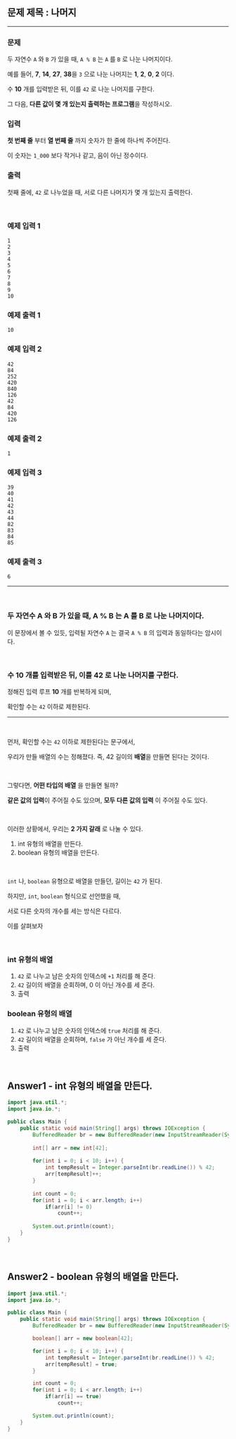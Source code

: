 ## 문제 제목 : 나머지

---

### 문제

두 자연수 `A` 와 `B` 가 있을 때, `A % B` 는 `A` 를 `B` 로 나눈 나머지이다.

예를 들어, **7**, **14**, **27**, **38**을 `3` 으로 나눈 나머지는 **1**, **2**, **0**, **2** 이다.

수 **10** 개를 입력받은 뒤, 이를 `42` 로 나눈 나머지를 구한다.

그 다음, **다른 값이 몇 개 있는지 출력하는 프로그램**을 작성하시오.

### 입력

**첫 번째 줄** 부터 **열 번째 줄** 까지 숫자가 한 줄에 하나씩 주어진다.

이 숫자는 `1_000` 보다 작거나 같고, 음이 아닌 정수이다.

### 출력

첫째 줄에, `42` 로 나누었을 때, 서로 다른 나머지가 몇 개 있는지 출력한다.

<br/>

### 예제 입력 1

```text
1
2
3
4
5
6
7
8
9
10
```

### 예제 출력 1

```text
10
```

### 예제 입력 2

```text
42
84
252
420
840
126
42
84
420
126
```

### 예제 출력 2

```text
1
```

### 예제 입력 3

```text
39
40
41
42
43
44
82
83
84
85
```

### 예제 출력 3

```text
6
```

---

<br/>

### 두 자연수 A 와 B 가 있을 때, A % B 는 A 를 B 로 나눈 나머지이다.

이 문장에서 볼 수 있듯, 입력될 자연수 `A` 는 결국 `A % B` 의 입력과 동일하다는 암시이다.

<br/>

### 수 10 개를 입력받은 뒤, 이를 42 로 나눈 나머지를 구한다.

정해진 입력 루프 **10** 개를 반복하게 되며,

확인할 수는 `42` 이하로 제한된다.

---

<br/>

먼저, 확인할 수는 `42` 이하로 제한된다는 문구에서,

우리가 만들 배열의 수는 정해졌다. 즉, 42 길이의 **배열**을 만들면 된다는 것이다.

<br/>

그렇다면, **어떤 타입의 배열** 을 만들면 될까?

**같은 값의 입력**이 주어질 수도 있으며, **모두 다른 값의 입력** 이 주어질 수도 있다.

<br/>

이러한 상황에서, 우리는 **2 가지 갈래** 로 나눌 수 있다. 

1. int 유형의 배열을 만든다.
2. boolean 유형의 배열을 만든다. 

<br/>

`int` 나, `boolean` 유형으로 배열을 만들던, 길이는 `42` 가 된다.

하지만, `int`, `boolean` 형식으로 선언했을 때,

서로 다른 숫자의 개수를 세는 방식은 다르다.

이를 살펴보자

<br/>

### int 유형의 배열

1. `42` 로 나누고 남은 숫자의 인덱스에 `+1` 처리를 해 준다.
2. `42` 길이의 배열을 순회하며, 0 이 아닌 개수를 세 준다.
3. 출력

### boolean 유형의 배열

1. `42` 로 나누고 남은 숫자의 인덱스에 `true` 처리를 해 준다.
2. `42` 길이의 배열을 순회하며, `false` 가 아닌 개수를 세 준다.
3. 출력 


<br/>

## Answer1 - int 유형의 배열을 만든다.

```java
import java.util.*;
import java.io.*;

public class Main {
    public static void main(String[] args) throws IOException {
        BufferedReader br = new BufferedReader(new InputStreamReader(System.in));
        
        int[] arr = new int[42];
        
        for(int i = 0; i < 10; i++) {
            int tempResult = Integer.parseInt(br.readLine()) % 42;
            arr[tempResult]++;
        }
        
        int count = 0;
        for(int i = 0; i < arr.length; i++)
            if(arr[i] != 0)
                count++;
        
        System.out.println(count);
    }
}
```

<br/>

## Answer2 - boolean 유형의 배열을 만든다.

```java
import java.util.*;
import java.io.*;

public class Main {
    public static void main(String[] args) throws IOException {
        BufferedReader br = new BufferedReader(new InputStreamReader(System.in));

        boolean[] arr = new boolean[42];

        for(int i = 0; i < 10; i++) {
            int tempResult = Integer.parseInt(br.readLine()) % 42;
            arr[tempResult] = true;
        }

        int count = 0;
        for(int i = 0; i < arr.length; i++)
            if(arr[i] == true)
                count++;

        System.out.println(count);
    }
}
```
